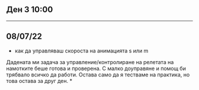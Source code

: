 ##             Ден 3 10:00
------------------------------------------
##              08/07/22 
 - как да управляваш скороста на анимацията 
   s или m

 Дадената ми задача за управление/контролиране
 на релетата на намотките беше готова и проверена.
 С малко доуправяне и помощ би трябвало всичко да 
 работи. Остава само да я тестваме на практика,
 но това остава за друг ден. *

